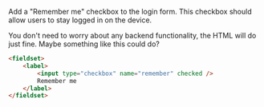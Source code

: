 Add a "Remember me" checkbox to the login form. This checkbox should allow users to stay logged in on the device.

You don't need to worry about any backend functionality, the HTML will do just fine. Maybe something like this could do?

```html
<fieldset>
    <label>
        <input type="checkbox" name="remember" checked />
        Remember me
    </label>
</fieldset>
```